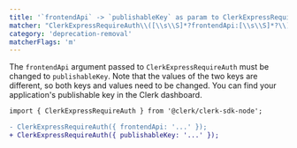 ```yaml
---
title: '`frontendApi` -> `publishableKey` as param to ClerkExpressRequireAuth'
matcher: "ClerkExpressRequireAuth\\([\\s\\S]*?frontendApi:[\\s\\S]*?\\)"
category: 'deprecation-removal'
matcherFlags: 'm'
---
```


The `frontendApi` argument passed to `ClerkExpressRequireAuth` must be changed to `publishableKey`. Note that the values of the two keys are different, so both keys and values need to be changed. You can find your application's publishable key in the Clerk dashboard.

```diff
import { ClerkExpressRequireAuth } from '@clerk/clerk-sdk-node';

- ClerkExpressRequireAuth({ frontendApi: '...' });
+ ClerkExpressRequireAuth({ publishableKey: '...' });
```
